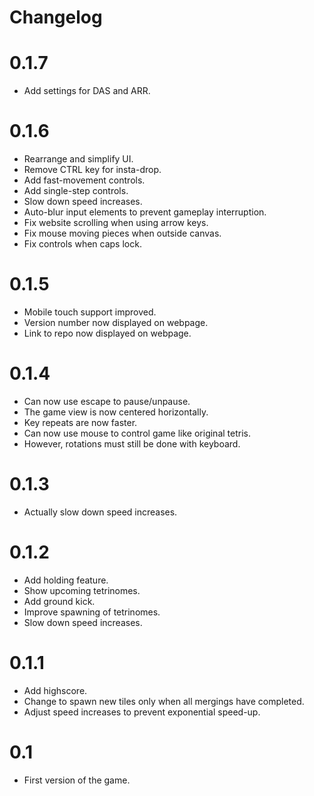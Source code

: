 # Changelog

# 0.1.7

 - Add settings for DAS and ARR.

# 0.1.6

 - Rearrange and simplify UI.
 - Remove CTRL key for insta-drop.
 - Add fast-movement controls.
 - Add single-step controls.
 - Slow down speed increases.
 - Auto-blur input elements to prevent gameplay interruption.
 - Fix website scrolling when using arrow keys.
 - Fix mouse moving pieces when outside canvas.
 - Fix controls when caps lock.

# 0.1.5

 - Mobile touch support improved.
 - Version number now displayed on webpage.
 - Link to repo now displayed on webpage.

# 0.1.4

 - Can now use escape to pause/unpause.
 - The game view is now centered horizontally.
 - Key repeats are now faster.
 - Can now use mouse to control game like original tetris.
 - However, rotations must still be done with keyboard.

# 0.1.3

 - Actually slow down speed increases.

# 0.1.2

 - Add holding feature.
 - Show upcoming tetrinomes.
 - Add ground kick.
 - Improve spawning of tetrinomes.
 - Slow down speed increases.

# 0.1.1

 - Add highscore.
 - Change to spawn new tiles only when all mergings have completed.
 - Adjust speed increases to prevent exponential speed-up.

# 0.1

 - First version of the game.
